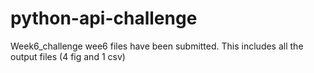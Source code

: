 # python-api-challenge
Week6_challenge
wee6 files have been submitted. This includes all the output files (4 fig and 1 csv)
